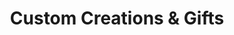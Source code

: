 ---
title: "Custom Creations & Gifts"
url: /saint-clair/custom-creations-and-gifts/
shop: office supplies
---